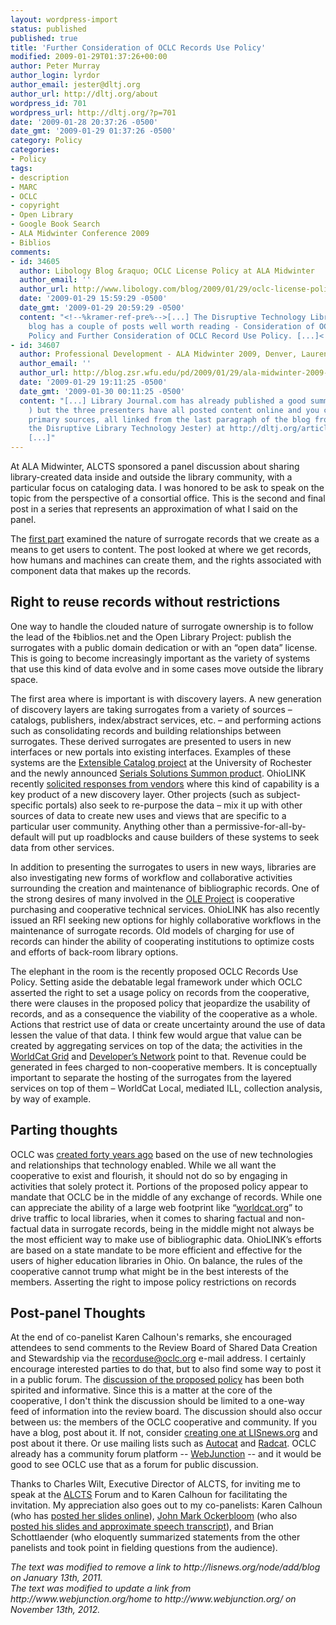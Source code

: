 ```yaml
---
layout: wordpress-import
status: published
published: true
title: 'Further Consideration of OCLC Records Use Policy'
modified: 2009-01-29T01:37:26+00:00
author: Peter Murray
author_login: lyrdor
author_email: jester@dltj.org
author_url: http://dltj.org/about
wordpress_id: 701
wordpress_url: http://dltj.org/?p=701
date: '2009-01-28 20:37:26 -0500'
date_gmt: '2009-01-29 01:37:26 -0500'
category: Policy
categories:
- Policy
tags:
- description
- MARC
- OCLC
- copyright
- Open Library
- Google Book Search
- ALA Midwinter Conference 2009
- Biblios
comments:
- id: 34605
  author: Libology Blog &raquo; OCLC License Policy at ALA Midwinter
  author_email: ''
  author_url: http://www.libology.com/blog/2009/01/29/oclc-license-policy-at-ala-midwinter.html
  date: '2009-01-29 15:59:29 -0500'
  date_gmt: '2009-01-29 20:59:29 -0500'
  content: "<!--%kramer-ref-pre%-->[...] The Disruptive Technology Library Jester
    blog has a couple of posts well worth reading - Consideration of OCLC Record Use
    Policy and Further Consideration of OCLC Record Use Policy. [...]<!--%kramer-ref-post%-->"
- id: 34607
  author: Professional Development - ALA Midwinter 2009, Denver, Lauren Corbett
  author_email: ''
  author_url: http://blog.zsr.wfu.edu/pd/2009/01/29/ala-midwinter-2009-denver-lauren-corbett/
  date: '2009-01-29 19:11:25 -0500'
  date_gmt: '2009-01-30 00:11:25 -0500'
  content: "[...] Library Journal.com has already published a good summary ( http://www.libraryjournal.com/article/CA6632413.html
    ) but the three presenters have all posted content online and you can go to the
    primary sources, all linked from the last paragraph of the blog from Murray (aka
    the Disruptive Library Technology Jester) at http://dltj.org/article/oclc-records-use-policy-2/.
    [...]"
---
```

<p>At ALA Midwinter, ALCTS sponsored a panel discussion about sharing library-created data inside and outside the library community, with a particular focus on cataloging data. I was honored to be ask to speak on the topic from the perspective of a consortial office. This is the second and final post in a series that represents an approximation of what I said on the panel.</p>
<p>The <a href="/article/oclc-records-use-policy-1/">first part</a> examined the nature of surrogate records that we create as a means to get users to content.   The post looked at where we get records, how humans and machines can create them, and the rights associated with component data that makes up the records.</p>
<h2>Right to reuse records without restrictions</h2>
<p>One way to handle the clouded nature of surrogate ownership is to follow the lead of the &Dagger;biblios.net and the Open Library Project:  publish the surrogates with a public domain dedication or with an &ldquo;open data&rdquo; license.  This is going to become increasingly important as the variety of systems that use this kind of data evolve and in some cases move outside the library space.</p>
<p>The first area where is important is with discovery layers.  A new generation of discovery layers are taking surrogates from a variety of sources &ndash; catalogs, publishers, index/abstract services, etc. &ndash; and performing actions such as consolidating records and building relationships between surrogates.  These derived surrogates are presented to users in new interfaces or new portals into existing interfaces.  Examples of these systems are the <a href="http://www.extensiblecatalog.org/" title="About the eXtensible Catalog project">Extensible Catalog project</a> at the University of Rochester and the newly announced <a href="http://www.proquest.com/products-services/The-Summon-Service.html" title="Summon from Serials Solutions">Serials Solutions Summon product</a>.  OhioLINK recently <a href="/article/discovery-layer-itn/">solicited responses from vendors</a> where this kind of capability is a key product of a new discovery layer.  Other projects (such as subject-specific portals) also seek to re-purpose the data &ndash; mix it up with other sources of data to create new uses and views that are specific to a particular user community.  Anything other than a permissive-for-all-by-default will put up roadblocks and cause builders of these systems to seek data from other services.</p>
<p>In addition to presenting the surrogates to users in new ways, libraries are also investigating new forms of workflow and collaborative activities surrounding the creation and maintenance of bibliographic records.  One of the strong desires of many involved in the <a href="http://oleproject.org/" title="The OLE Project homepage">OLE Project</a> is cooperative purchasing and cooperative technical services.  OhioLINK has also recently issued an RFI seeking new options for highly collaborative workflows in the maintenance of surrogate records.  Old models of charging for use of records can hinder the ability of cooperating institutions to optimize costs and efforts of back-room library options.</p>
<p>The elephant in the room is the recently proposed OCLC Records Use Policy.  Setting aside the debatable legal framework under which OCLC asserted the right to set a usage policy on records from the cooperative, there were clauses in the proposed policy that jeopardize the usability of records, and as a consequence the viability of the cooperative as a whole.  Actions that restrict use of data or create uncertainty around the use of data lessen the value of that data.  I think few would argue that value can be created by aggregating services on top of the data; the activities in the <a href="http://web.archive.org/web/20090128002857/http://worldcat.org:80/devnet/wiki/Services" title="Services - WorldCat Developers&#039; Network">WorldCat Grid</a> and <a href="http://www.worldcat.org/devnet/index.php/Main_Page" title="Main Page - WorldCat Developers&#039; Network">Developer&rsquo;s Network</a> point to that.  Revenue could be generated in fees charged to non-cooperative members.  It is conceptually important to separate the hosting of the surrogates from the layered services on top of them &ndash; WorldCat Local, mediated ILL, collection analysis, by way of example.</p>
<h2>Parting thoughts</h2>
<p>OCLC was <a href="http://www.oclc.org/about/history/default.htm" title="History of OCLC">created forty years ago</a> based on the use of new technologies and relationships that technology enabled.  While we all want the cooperative to exist and flourish, it should not do so by engaging in activities that solely protect it.   Portions of the proposed policy appear to mandate that OCLC be in the middle of any exchange of records.  While one can appreciate the ability of a large web footprint like &ldquo;<a href="http://www.worldcat.org/" title="WorldCat homepage">worldcat.org</a>&rdquo; to drive traffic to local libraries, when it comes to sharing factual and non-factual data in surrogate records, being in the middle might not always be the most efficient way to make use of bibliographic data.  OhioLINK&rsquo;s efforts are based on a state mandate to be more efficient and effective for the users of higher education libraries in Ohio.  On balance, the rules of the cooperative cannot trump what might be in the best interests of the members.  Asserting the right to impose policy restrictions on records</p>
<h2>Post-panel Thoughts</h2>
<p>At the end of co-panelist Karen Calhoun's remarks, she encouraged attendees to send comments to the Review Board of Shared Data Creation and Stewardship via the <a href="mailto:recorduse@oclc.org">recorduse@oclc.org</a> e-mail address.  I certainly encourage interested parties to do that, but to also find some way to post it in a public forum.  The <a href="http://wiki.code4lib.org/index.php/OCLC_Policy_Change" title="OCLC Policy Change - Code4Lib">discussion of the proposed policy</a> has been both spirited and informative.  Since this is a matter at the core of the cooperative, I don't think the discussion should be limited to a one-way feed of information into the review board.  The discussion should also occur between us:  the members of the OCLC cooperative and community.  If you have a blog, post about it.  If not, consider <a href="http://lisnews.org/user/register" title="User account | LISNews">creating one at LISnews.org</a> and <span class="removed_link" title="http://lisnews.org/node/add/blog">post about it</span> there.  Or use mailing lists such as <a href="http://listserv.syr.edu/archives/autocat.html" title="Archives of AUTOCAT@LISTSERV.SYR.EDU">Autocat</a> and <a href="http://www.listserv.uga.edu/archives/radcat.html" title="Archives of RADCAT@LISTSERV.UGA.EDU">Radcat</a>.  OCLC already has a community forum platform -- <a href="http://www.webjunction.org/" title="WebJunction homepage">WebJunction</a> -- and it would be good to see OCLC use that as a forum for public discussion.</p>
<p>Thanks to Charles Wilt, Executive Director of ALCTS, for inviting me to speak at the <a href="http://www.ala.org/ala/mgrps/divs/alcts/alcts.cfm" title="Association for Library Collections and Technical Services (ALCTS) homepage">ALCTS</a> Forum and to Karen Calhoun for facilitating the invitation.  My appreciation also goes out to my co-panelists:  Karen Calhoun (who has <a href="http://www.slideshare.net/amarintha/creating-and-sustaining-communities-around-shared-data-the-case-of-oclc-presentation" title="Creating and Sustaining Communities Around Shared Data: The Case of OCLC - SlideShare">posted her slides online</a>), <a href="http://everybodyslibraries.com/2009/01/28/open-catalog-apis-and-data-ala-presentation-notes-posted/" title="Open catalog APIs and data: ALA presentation notes posted &amp;laquo; Everybody&amp;#8217;s Libraries">John Mark Ockerbloom</a> (who also <a href="http://works.bepress.com/john_mark_ockerbloom/10/" title="Open records, open possibilities">posted his slides and approximate speech transcript</a>), and Brian Schottlaender (who eloquently summarized statements from the other panelists and took point in fielding questions from the audience).</p>
<p style="padding:0;margin:0;font-style:italic;" class="removed_link">The text was modified to remove a link to http://lisnews.org/node/add/blog on January 13th, 2011.</p>
<p style="padding:0;margin:0;font-style:italic;">The text was modified to update a link from http://www.webjunction.org/home to http://www.webjunction.org/ on November 13th, 2012.</p>
